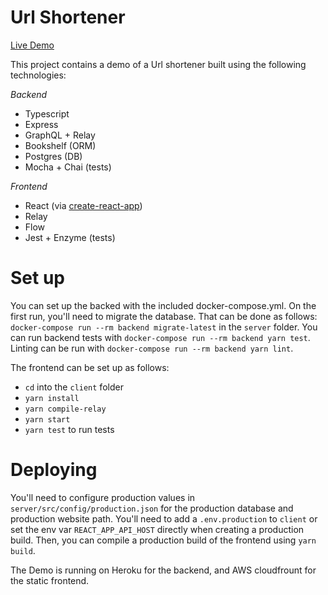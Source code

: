 # Url Shortener

[Live Demo](https://d37ex9a368voui.cloudfront.net)

This project contains a demo of a Url shortener built using the following technologies:

*Backend*
- Typescript
- Express
- GraphQL + Relay
- Bookshelf (ORM)
- Postgres (DB)
- Mocha + Chai (tests)

*Frontend*
- React (via [create-react-app](https://github.com/facebook/create-react-app))
- Relay
- Flow
- Jest + Enzyme (tests)

# Set up
You can set up the backed with the included docker-compose.yml. On the first run, you'll need to migrate the database.
That can be done as follows: `docker-compose run --rm backend migrate-latest` in the `server` folder.
You can run backend tests with `docker-compose run --rm backend yarn test`.
Linting can be run with `docker-compose run --rm backend yarn lint`.

The frontend can be set up as follows:
- `cd` into the `client` folder
- `yarn install`
- `yarn compile-relay`
- `yarn start`
- `yarn test` to run tests

# Deploying

You'll need to configure production values in `server/src/config/production.json` for the production database and production website path.
You'll need to add a `.env.production` to `client` or set the env var `REACT_APP_API_HOST` directly when creating a production build.
Then, you can compile a production build of the frontend using `yarn build`.

The Demo is running on Heroku for the backend, and AWS cloudfrount for the static frontend.
